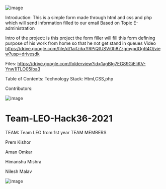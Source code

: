 
![image](https://user-images.githubusercontent.com/76725762/114281114-29907800-9a5a-11eb-86cc-fe3867541e0c.png)


Introduction:
This is a simple form made through html and css and php which will send information filled to our email
Based on Topic E-administration

Intro of the project:
is this project the form filler will fill this form defining purpose of his work from home so that he not get stand in queues
Video https://drive.google.com/file/d/1aifzikxYRPiQtUSVi0h8ZzgmypdOgR4O/view?usp=drivesdk

Files: https://drive.google.com/folderview?id=1agBIg7EG89GiEIiKV-Ynw1lTLO05Iba3

Table of Contents:
Technology Stack: Html,CSS,php

Contributors:

![image](https://user-images.githubusercontent.com/76725762/114281115-2bf2d200-9a5a-11eb-9956-b82b05d4726a.png)

# Team-LEO-Hack36-2021
TEAM: Team LEO
from 1st year
TEAM MEMBERS

Prem Kishor

Aman Omkar

Himanshu Mishra

Nilesh Malav

![image](https://user-images.githubusercontent.com/76725762/114281116-2eedc280-9a5a-11eb-8eee-250b653b67e2.png)
